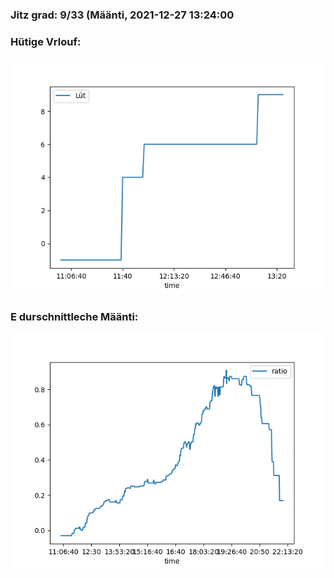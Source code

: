 ### Jitz grad: 9/33 (Määnti, 2021-12-27 13:24:00

### Hütige Vrlouf:
![Graph](Today.png)

### E durschnittleche Määnti:
![Graph](Määnti.png)